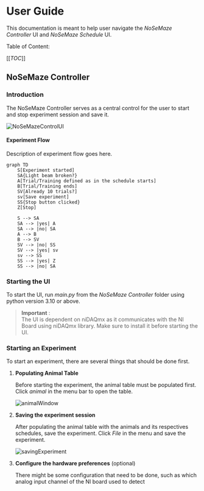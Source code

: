 # User Guide

This documentation is meant to help user navigate the *NoSeMaze Controller* UI and *NoSeMaze Schedule* UI.

Table of Content:

[[_TOC_]]

## NoSeMaze Controller

### Introduction

The NoSeMaze Controller serves as a central control for the user to start and stop experiment session and save it.

![NoSeMazeControlUI](/Documentation/images/)

#### Experiment Flow

Description of experiment flow goes here.

```mermaid
graph TD
    S[Experiment started]
    SA{Light beam broken?}
    A[Trial/Training defined as in the schedule starts]
    B[Trial/Training ends]
    SV[Already 10 trials?]
    sv[Save experiment]
    SS{Stop button clicked} 
    Z[Stop]

    S --> SA
    SA --> |yes| A
    SA --> |no| SA
    A --> B
    B --> SV
    SV --> |no| SS
    SV --> |yes| sv
    sv --> SS
    SS --> |yes| Z
    SS --> |no| SA

```

### Starting the UI

To start the UI, run *main.py* from the *NoSeMaze Controller* folder using python version 3.10 or above.

> **Important** :  
> The UI is dependent on niDAQmx as it communicates with the NI Board using niDAQmx library. Make sure to install it before starting the UI.

### Starting an Experiment

To start an experiment, there are several things that should be done first.

1. **Populating Animal Table**

    Before starting the experiment, the animal table must be populated first. Click *animal* in the menu bar to open the table.
    </br>

    ![animalWindow](/Documentation/images/)
    </br>

2. **Saving the experiment session**

    After populating the animal table with the animals and its respectives schedules, save the experiment. Click *File* in the menu and save the experiment.
    </br>

    ![savingExperiment](Documentation/images/)
    </br>

3. **Configure the hardware preferences** (optional)

    There might be some configuration that need to be done, such as which analog input channel of the NI board used to detect  
